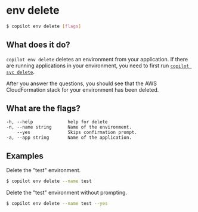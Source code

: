 # env delete
```bash
$ copilot env delete [flags]
```

## What does it do?
`copilot env delete` deletes an environment from your application. If there are running applications in your environment, you need to first run [`copilot svc delete`](../commands/svc-delete.en.md).

After you answer the questions, you should see that the AWS CloudFormation stack for your environment has been deleted.

## What are the flags?
```
-h, --help             help for delete
-n, --name string      Name of the environment.
    --yes              Skips confirmation prompt.
-a, --app string       Name of the application.
```

## Examples
Delete the "test" environment.
```bash
$ copilot env delete --name test 
```
Delete the "test" environment without prompting.
```bash
$ copilot env delete --name test --yes
```
